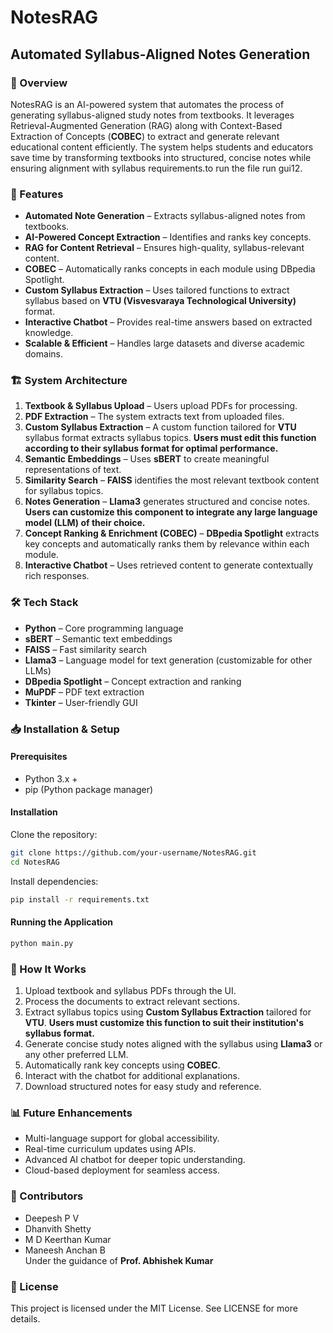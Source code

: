 
# NotesRAG

## Automated Syllabus-Aligned Notes Generation

### 📌 Overview
NotesRAG is an AI-powered system that automates the process of generating syllabus-aligned study notes from textbooks. It leverages Retrieval-Augmented Generation (RAG) along with Context-Based Extraction of Concepts (**COBEC**) to extract and generate relevant educational content efficiently. The system helps students and educators save time by transforming textbooks into structured, concise notes while ensuring alignment with syllabus requirements.to run the file run gui12.

### 🚀 Features
- **Automated Note Generation** – Extracts syllabus-aligned notes from textbooks.
- **AI-Powered Concept Extraction** – Identifies and ranks key concepts.
- **RAG for Content Retrieval** – Ensures high-quality, syllabus-relevant content.
- **COBEC** – Automatically ranks concepts in each module using DBpedia Spotlight.
- **Custom Syllabus Extraction** – Uses tailored functions to extract syllabus based on **VTU (Visvesvaraya Technological University)** format.
- **Interactive Chatbot** – Provides real-time answers based on extracted knowledge.
- **Scalable & Efficient** – Handles large datasets and diverse academic domains.

### 🏗️ System Architecture
1. **Textbook & Syllabus Upload** – Users upload PDFs for processing.
2. **PDF Extraction** – The system extracts text from uploaded files.
3. **Custom Syllabus Extraction** – A custom function tailored for **VTU** syllabus format extracts syllabus topics. **Users must edit this function according to their syllabus format for optimal performance.**
4. **Semantic Embeddings** – Uses **sBERT** to create meaningful representations of text.
5. **Similarity Search** – **FAISS** identifies the most relevant textbook content for syllabus topics.
6. **Notes Generation** – **Llama3** generates structured and concise notes. **Users can customize this component to integrate any large language model (LLM) of their choice.**
7. **Concept Ranking & Enrichment (COBEC)** – **DBpedia Spotlight** extracts key concepts and automatically ranks them by relevance within each module.
8. **Interactive Chatbot** – Uses retrieved content to generate contextually rich responses.

### 🛠️ Tech Stack
- **Python** – Core programming language
- **sBERT** – Semantic text embeddings
- **FAISS** – Fast similarity search
- **Llama3** – Language model for text generation (customizable for other LLMs)
- **DBpedia Spotlight** – Concept extraction and ranking
- **MuPDF** – PDF text extraction
- **Tkinter** – User-friendly GUI

### 📥 Installation & Setup
#### Prerequisites
- Python 3.x +
- pip (Python package manager)

#### Installation
Clone the repository:
```bash
git clone https://github.com/your-username/NotesRAG.git
cd NotesRAG
```
Install dependencies:
```bash
pip install -r requirements.txt
```

#### Running the Application
```bash
python main.py
```

### 🎯 How It Works
1. Upload textbook and syllabus PDFs through the UI.
2. Process the documents to extract relevant sections.
3. Extract syllabus topics using **Custom Syllabus Extraction** tailored for **VTU**. **Users must customize this function to suit their institution's syllabus format.**
4. Generate concise study notes aligned with the syllabus using **Llama3** or any other preferred LLM.
5. Automatically rank key concepts using **COBEC**.
6. Interact with the chatbot for additional explanations.
7. Download structured notes for easy study and reference.

### 📊 Future Enhancements
- Multi-language support for global accessibility.
- Real-time curriculum updates using APIs.
- Advanced AI chatbot for deeper topic understanding.
- Cloud-based deployment for seamless access.

### 🤝 Contributors
- Deepesh P V
- Dhanvith Shetty
- M D Keerthan Kumar
- Maneesh Anchan B  
Under the guidance of **Prof. Abhishek Kumar**

### 📜 License
This project is licensed under the MIT License. See LICENSE for more details.

